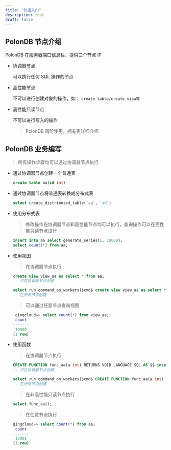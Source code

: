 ```yaml
---
title: "快速入门"
description: test
draft: false
---
```




## PolonDB 节点介绍

PolonDB 在服务器端口信息栏，提供三个节点 IP

- 协调器节点

   可以执行任何 SQL 操作的节点

- 高性能节点

   不可以进行创建对象的操作，如： `create table/create view等 `

- 高性能只读节点

   不可以进行写入的操作

   > PolonDB 高阶使用，拥有更详细介绍


## PolonDB 业务编写

> 所有操作步骤均可以通过协调器节点执行

- 通过协调器节点创建一个普通表

   ```sql
   create table aa(id int)
   ```



- 通过协调器节点将普通表转换成分布式表

   ```sql
   select create_distributed_table('aa', 'id')
   ```



- 使用分布式表

   > 修改操作在协调器节点和高性能节点均可以执行，查询操作可以在高性能只读节点进行

   ```sql
   insert into aa select generate_series(1, 10000);
   select count(*) from aa;
   ```

   

- 使用视图

   > 在协调器节点执行

   ```sql
   create view view_aa as select * from aa;
   -- 只在协调器节点创建
   
   select run_command_on_workers($cmd$ create view view_aa as select * from aa $cmd$);
   -- 在所有节点创建
   ```

   > 可以通过任意节点查询视图

   ```sql
    qingcloud=> select count(*) from view_aa;
    count 
   -------
    10000
   (1 row)
   ```

- 使用函数

   > 在协调器节点执行

   ```sql
   CREATE FUNCTION func_aa(a int) RETURNS VOID LANGUAGE SQL AS $$ insert into aa values(1) $$;
   -- 只在协调器节点创建
   
   select run_command_on_workers($cmd$ CREATE FUNCTION func_aa(a int) RETURNS VOID LANGUAGE SQL AS $$ insert into aa values(1) $$ $cmd$);
   -- 在所有节点创建
   ```

   > 在非高性能只读节点执行

   ```sql
   select func_aa();
   ```

   > 在任意节点执行

   ```sql
   qingcloud=> select count(*) from aa;
    count 
   -------
    10001
   (1 row)
   ```

   